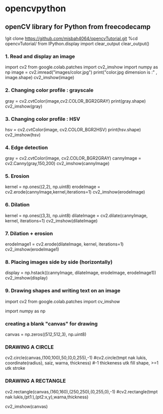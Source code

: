 # opencvpython
## openCV library for Python from freecodecamp

!git clone https://github.com/misbah4064/opencvTutorial.git
%cd opencvTutorial/
from IPython.display import clear_output
clear_output()


### 1. Read and display an image

import cv2
from google.colab.patches import cv2_imshow
import numpy as np
image = cv2.imread("images/color.jpg")
print("color.jpg dimension is :" , image.shape)
cv2_imshow(image)


### 2. Changing color profile : grayscale

gray = cv2.cvtColor(image,cv2.COLOR_BGR2GRAY)
print(gray.shape)
cv2_imshow(gray)


### 3. Changing color profile : HSV

hsv = cv2.cvtColor(image, cv2.COLOR_BGR2HSV)
print(hsv.shape)
cv2_imshow(hsv)



### 4. Edge detection

gray = cv2.cvtColor(image, cv2.COLOR_BGR2GRAY)
cannyImage = cv2.Canny(gray,150,200)
cv2_imshow(cannyImage)


### 5. Erosion

kernel = np.ones((2,2), np.uint8)
erodeImage = cv2.erode(cannyImage,kernel,iterations=1)
cv2_imshow(erodeImage)


### 6. Dilation

kernel = np.ones((3,3), np.uint8)
dilateImage = cv2.dilate(cannyImage, kernel, iterations=1)
cv2_imshow(dilateImage)


### 7. Dilation + erosion

erodeImage1 = cv2.erode(dilateImage, kernel, iterations=1)
cv2_imshow(erodeImage1)


### 8. Placing images side by side (horizontally)

display = np.hstack((cannyImage, dilateImage, erodeImage, erodeImage1))
cv2_imshow(display)


### 9. Drawing shapes and writing text on an image

import cv2
from google.colab.patches import cv_imshow

import numpy as np

### creating a blank "canvas" for drawing

canvas = np.zeros((512,512,3), np.uint8)


### DRAWING A CIRCLE

cv2.circle(canvas,(100,100),50,(0,0,255),-1)
#cv2.circle(tmpt nak lukis, coordinate(radius), saiz, warna, thickness)
#-1 thickeness utk fill shape, >=1 utk stroke


### DRAWING A RECTANGLE

cv2.rectangle(canvas,(160,160),(250,250),(0,255,0),-1)
#cv2.rectangle(tmpt nak lukis,(pt1:),(pt2:x,y),warna,thickness)

cv2_imshow(canvas)

